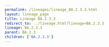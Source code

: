 ```yaml
---
permalink: /lineages/lineage_BA.2.3.3.html
layout: lineage_page
title: Lineage BA.2.3.3
redirect_to: ../lineage.html?lineage=BA.2.3.3
lineage: BA.2.3.3
parent: BA.2.3
children: ['BA.2.3.3']
---
```

